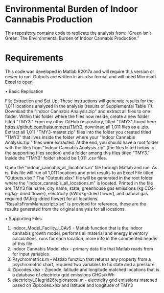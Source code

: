 # Environmental Burden of Indoor Cannabis Production

This repository contains code to replicate the analysis from: “Green isn’t Green: The Environmental Burden of Indoor Cannabis Production.” 

# Requirements

This code was developed in Matlab R2017a and will require this version or newer to run. Outputs are written in an .xlsx format and will need Microsoft Excel to open.

•	Basic Replication

File Extraction and Set Up: These instructions will generate results for the 1,011 locations analyzed in the analysis (results of Supplemental Table 11). Download the "Indoor Cannabis Analysis.zip" and extract all files to one folder. Within this folder where the files now reside, create a new folder titled "TMY3."  From my other GitHub respository, titled "TMY3" found here https://github.com/haisummers/TMY3, download all 1,011 files as a .zip. Extract all 1,011 "TMY3-master.zip" files into the folder you created titled "TMY3" that lives inside the folder where your "Indoor Cannabis Analysis.zip " files were extracted. At the end, you should have a root folder with the files from "Indoor Cannabis Analysis.zip" (the files listed below in the supporting files section) and a folder among this files titled "TMY3." Inside the "TMY3" folder should be 1,011 .csv files.

Open the “indoor_cannabis_all_locations.m” file through Matlab and run. As is, this file will run all 1,011 locations and print results to an Excel File titled "Outputs.xlsx." The "Outputs.xlsx" file will be generated in the root folder where the "indoor_cannabis_all_locations.m" is located. Printed in the file are TMY3 file name, city name, state, greenhouse gas emissions (kg CO2-eq/kg- dried flower), electricity (kWh/kg-dried flower), and natural gas required (MJ/kg-dried flower) for all locations. "ResultsFromManuscript.xlsx" is provided for reference, these are the results generated from the original analysis for all locations.

•	Supporting Files

1) Indoor_Model_Facility_LCAv5 - Matlab function that is the indoor cannabis growth model, performs all material and energy inventory calculations, runs for each location, more info in the commented header of this file
2) Indoor Cannabis Model.xlsx - primary data file that Matlab reads from for input variables
3) Psychrometrics.m - Matlab function that returns any property from a psychrometric chart, required two variables to fix state and a pressure
4) Zipcodes.xlsx - Zipcode, latitude and longitude matched locations that is a database of electricty grid emissions GHGs/kWh 
5) electricityLCIegrid26regionstotal.m - electricity grid emissions matched based on Zipcodes.xlsx and latitude and longitude of TMY3





